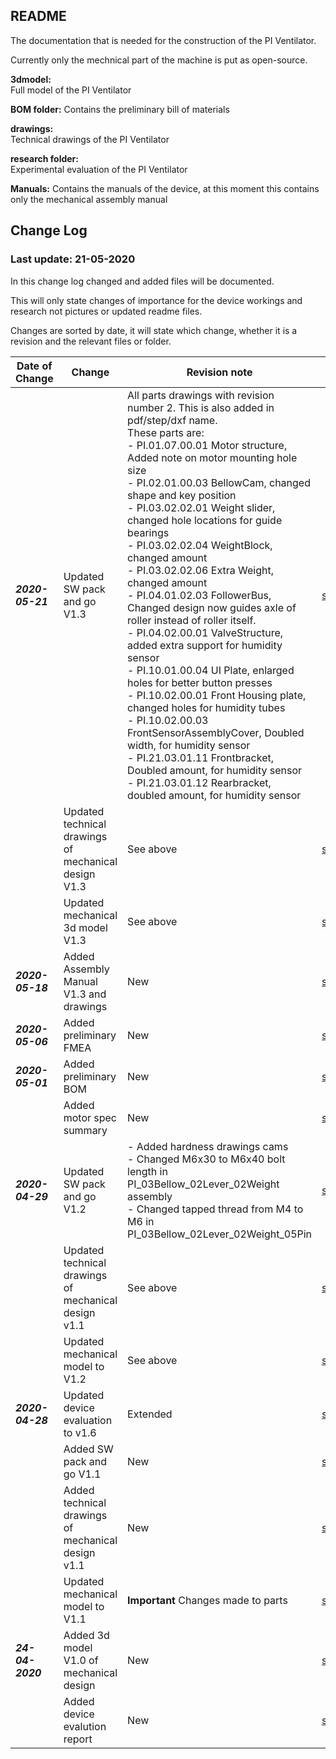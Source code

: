 ## README

The documentation that is needed for the construction of the PI Ventilator.

Currently only the mechnical part of the machine is put as open-source.

**3dmodel:**  
Full model of the PI Ventilator

**BOM folder:**
Contains the preliminary bill of materials

**drawings:**  
Technical drawings of the PI Ventilator  

**research folder:**  
Experimental evaluation of the PI Ventilator

**Manuals:**
Contains the manuals of the device, at this moment this contains only the mechanical assembly manual

## Change Log
### Last update: 21-05-2020
In this change log changed and added files will be documented.

This will only state changes of importance for the device workings and research not pictures or updated readme files.

Changes are sorted by date, it will state which change, whether it is a revision and the relevant files or folder.


| Date of Change          | Change        | Revision note  |Folder  |
| ----------|---------------| ---------------|-------------|
|**_2020-05-21_**|Updated SW pack and go V1.3|All parts drawings with revision number 2. This is also added in pdf/step/dxf name. <br>These parts are:<br>- PI.01.07.00.01 Motor structure, Added note on motor mounting hole size <br>- PI.02.01.00.03 BellowCam, changed shape and key position<br>- PI.03.02.02.01 Weight slider, changed hole locations for guide bearings<br>- PI.03.02.02.04 WeightBlock, changed amount <br>- PI.03.02.02.06 Extra Weight, changed amount<br>- PI.04.01.02.03 FollowerBus, Changed design now guides axle of roller instead of roller itself.<br>- PI.04.02.00.01 ValveStructure, added extra support for humidity sensor<br>- PI.10.01.00.04 UI Plate, enlarged holes for better button presses<br>- PI.10.02.00.01 Front Housing plate, changed holes for humidity tubes<br>- PI.10.02.00.03 FrontSensorAssemblyCover, Doubled width, for humidity sensor<br>- PI.21.03.01.11 Frontbracket, Doubled amount, for humidity sensor<br>- PI.21.03.01.12 Rearbracket, doubled amount, for humidity sensor|[src/3dmodel](../src/3dmodel/Project_Inspiration_V1.3_PackAndGo.zip)
| |Updated technical drawings of mechanical design V1.3| See above|[src/drawings](../src/drawings)|
| |Updated mechanical 3d model V1.3| See above|[src/3dmodel](../src/3dmodel/Project_Inspiration_V1.3.STEP)|
| **_2020-05-18_**|Added Assembly Manual V1.3 and drawings|New|[src/manuals](../src/manuals)
| **_2020-05-06_**|Added preliminary FMEA|New|[src/research](../src/research) 
| **_2020-05-01_**|Added preliminary BOM|New|[src/BOM](../src/BOM)|
| |Added motor spec summary|New|[src/research](../src/research/Summary_Motor_Specs.pdf)|
|**_2020-04-29_**|Updated SW pack and go V1.2|- Added hardness drawings cams    <br>- Changed M6x30 to M6x40 bolt length in PI_03Bellow_02Lever_02Weight assembly  <br>- Changed tapped thread from M4 to M6 in PI_03Bellow_02Lever_02Weight_05Pin |[src/3dmodel](../src/3dmodel/Project_Inspiration_V1.2_PackAndGo.zip)|
||Updated technical drawings of mechanical design v1.1|See above|[src/drawings](../src/drawings)|
| |Updated mechanical model to V1.2|See above|[src/3dmodel](../src/3dmodel/Project_Inspiration_V1.2.STEP)
| **_2020-04-28_**|Updated device evaluation to v1.6|Extended|[src/research](../src/research/device_evaluation.pdf)|
||Added SW pack and go V1.1|New |[src/3dmodel](../src/3dmodel/Project_Inspiration_V1.1_PackAndGo.zip)|
||Added technical drawings of mechanical design v1.1|New|[src/drawings](../src/3dmodel/drawings)|
| |Updated mechanical model to V1.1|**Important** Changes made to parts|[src/3dmodel](../src/3dmodel/Project_Inspiration_V1.1.STEP)
| **_24-04-2020_**|Added 3d model V1.0 of mechanical design|New|[src/3dmodel](../src/3dmodel/Project_Inspiration_V1.STEP)|
||Added device evalution report |New  |[src/research](../src/research/device_evaluation.pdf)|
